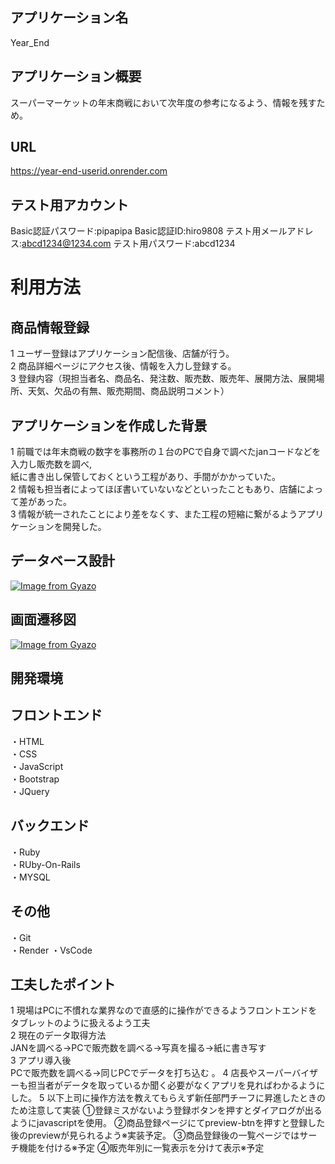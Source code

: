 ##  アプリケーション名
Year_End

## アプリケーション概要
スーパーマーケットの年末商戦において次年度の参考になるよう、情報を残すため。


## URL
https://year-end-userid.onrender.com

## テスト用アカウント
Basic認証パスワード:pipapipa
Basic認証ID:hiro9808
テスト用メールアドレス:abcd1234@1234.com
テスト用パスワード:abcd1234
# 利用方法

## 商品情報登録
1 ユーザー登録はアプリケーション配信後、店舗が行う。  
2 商品詳細ページにアクセス後、情報を入力し登録する。  
3 登録内容（現担当者名、商品名、発注数、販売数、販売年、展開方法、展開場所、天気、欠品の有無、販売期間、商品説明コメント）
## アプリケーションを作成した背景
1 前職では年末商戦の数字を事務所の１台のPCで自身で調べたjanコードなどを入力し販売数を調べ,  
  紙に書き出し保管しておくという工程があり、手間がかかっていた。  
2 情報も担当者によってほぼ書いていないなどといったこともあり、店舗によって差があった。  
3 情報が統一されたことにより差をなくす、また工程の短縮に繋がるようアプリケーションを開発した。

## データベース設計
  [![Image from Gyazo](https://i.gyazo.com/31dc26aaf56f5d36a43d8331b46a5345.png)](https://gyazo.com/31dc26aaf56f5d36a43d8331b46a5345)
## 画面遷移図
  [![Image from Gyazo](https://i.gyazo.com/be16547fa3eaefeb6752a33686a202b2.png)](https://gyazo.com/be16547fa3eaefeb6752a33686a202b2)

## 開発環境
フロントエンド
-----------
・HTML  
・CSS  
・JavaScript  
・Bootstrap  
・JQuery  

バックエンド
---------
・Ruby  
・RUby-On-Rails  
・MYSQL 

その他
------
・Git  
・Render
・VsCode

## 工夫したポイント
1 現場はPCに不慣れな業界なので直感的に操作ができるようフロントエンドをタブレットのように扱えるよう工夫  
2 現在のデータ取得方法  
  JANを調べる→PCで販売数を調べる→写真を撮る→紙に書き写す  
3 アプリ導入後  
  PCで販売数を調べる→同じPCでデータを打ち込む 。
4 店長やスーパーバイザーも担当者がデータを取っているか聞く必要がなくアプリを見ればわかるようにした。
5 以下上司に操作方法を教えてもらえず新任部門チーフに昇進したときのため注意して実装
①登録ミスがないよう登録ボタンを押すとダイアログが出るようにjavascriptを使用。
②商品登録ページにてpreview-btnを押すと登録した後のpreviewが見られるよう※実装予定。
③商品登録後の一覧ページではサーチ機能を付ける※予定
④販売年別に一覧表示を分けて表示※予定

